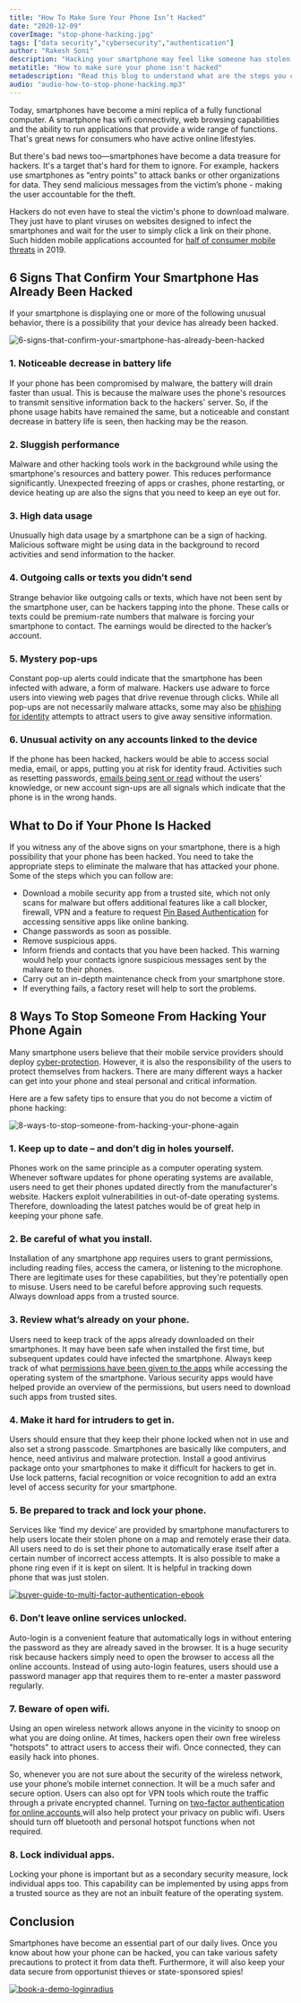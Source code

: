 ```yaml
---
title: "How To Make Sure Your Phone Isn’t Hacked"
date: "2020-12-09"
coverImage: "stop-phone-hacking.jpg"
tags: ["data security","cybersecurity","authentication"]
author: "Rakesh Soni"
description: "Hacking your smartphone may feel like someone has stolen your home. Go through this checklist to protect your phone from being hacked."
metatitle: "How to make sure your phone isn't hacked"
metadescription: "Read this blog to understand what are the steps you can take in order to avoid your phone from being hacked by cybercriminals."
audio: "audio-how-to-stop-phone-hacking.mp3"
---
```


Today, smartphones have become a mini replica of a fully functional computer. A smartphone has wifi connectivity, web browsing capabilities and the ability to run applications that provide a wide range of functions. That's great news for consumers who have active online lifestyles.

But there's bad news too—smartphones have become a data treasure for hackers. It's a target that's hard for them to ignore. For example, hackers use smartphones as “entry points” to attack banks or other organizations for data. They send malicious messages from the victim’s phone - making the user accountable for the theft.

Hackers do not even have to steal the victim's phone to download malware. They just have to plant viruses on websites designed to infect the smartphones and wait for the user to simply click a link on their phone. Such hidden mobile applications accounted for [half of consumer mobile threats](https://www.mcafee.com/content/dam/consumer/en-us/docs/2020-Mobile-Threat-Report.pdf) in 2019.  


## 6 Signs That Confirm Your Smartphone Has Already Been Hacked

If your smartphone is displaying one or more of the following unusual behavior, there is a possibility that your device has already been hacked.

![6-signs-that-confirm-your-smartphone-has-already-been-hacked](6-signs-that-confirm-your-smartphone-has-already-been-hacked.png)

### 1. Noticeable decrease in battery life

If your phone has been compromised by malware, the battery will drain faster than usual. This is because the malware uses the phone's resources to transmit sensitive information back to the hackers' server. So, if the phone usage habits have remained the same, but a noticeable and constant decrease in battery life is seen, then hacking may be the reason. 


### 2. Sluggish performance

Malware and other hacking tools work in the background while using the smartphone's resources and battery power. This reduces performance significantly. Unexpected freezing of apps or crashes, phone restarting, or device heating up are also the signs that you need to keep an eye out for.


### 3. High data usage

Unusually high data usage by a smartphone can be a sign of hacking. Malicious software might be using data in the background to record activities and send information to the hacker.


### 4. Outgoing calls or texts you didn’t send

Strange behavior like outgoing calls or texts, which have not been sent by the smartphone user, can be hackers tapping into the phone.  These calls or texts could be premium-rate numbers that malware is forcing your smartphone to contact. The earnings would be directed to the hacker’s account. 


### 5. Mystery pop-ups

Constant pop-up alerts could indicate that the smartphone has been infected with adware, a form of malware. Hackers use adware to force users into viewing web pages that drive revenue through clicks. While all pop-ups are not necessarily malware attacks, some may also be [phishing for identity](https://www.loginradius.com/blog/identity/phishing-for-identity/) attempts to attract users to give away sensitive information.


### 6. Unusual activity on any accounts linked to the device

If the phone has been hacked, hackers would be able to access social media, email, or apps, putting you at risk for identity fraud. Activities such as resetting passwords, [emails being sent or read](https://www.loginradius.com/blog/identity/2020/12/what-to-do-when-email-hacked/) without the users' knowledge, or new account sign-ups are all signals which indicate that the phone is in the wrong hands. 


## What to Do if Your Phone Is Hacked

If you witness any of the above signs on your smartphone, there is a high possibility that your phone has been hacked. You need to take the appropriate steps to eliminate the malware that has attacked your phone. Some of the steps which you can follow are:


*   Download a mobile security app from a trusted site, which not only scans for malware but offers additional features like a call blocker, firewall, VPN and a feature to request [Pin Based Authentication](https://www.loginradius.com/blog/2020/04/loginradius-pin-based-authentication/) for accessing sensitive apps like online banking.
*   Change passwords as soon as possible.
*   Remove suspicious apps.
*   Inform friends and contacts that you have been hacked. This warning would help your contacts ignore suspicious messages sent by the malware to their phones.
*   Carry out an in-depth maintenance check from your smartphone store. 
*   If everything fails, a factory reset will help to sort the problems. 


## 8 Ways To Stop Someone From Hacking Your Phone Again

Many smartphone users believe that their mobile service providers should deploy [cyber-protection](https://www.loginradius.com/blog/identity/2019/10/cybersecurity-best-practices-for-enterprises/). However, it is also the responsibility of the users to protect themselves from hackers. There are many different ways a hacker can get into your phone and steal personal and critical information. 

Here are a few safety tips to ensure that you do not become a victim of phone hacking:


![8-ways-to-stop-someone-from-hacking-your-phone-again](8-ways-to-stop-someone-from-hacking-your-phone-again.png)


### 1.   Keep up to date – and don’t dig in holes yourself.

Phones work on the same principle as a computer operating system. Whenever software updates for phone operating systems are available, users need to get their phones updated directly from the manufacturer's website. Hackers exploit vulnerabilities in out-of-date operating systems. Therefore, downloading the latest patches would be of great help in keeping your phone safe. 


### 2.   Be careful of what you install.

Installation of any smartphone app requires users to grant permissions, including reading files, access the camera, or listening to the microphone. There are legitimate uses for these capabilities, but they're potentially open to misuse. Users need to be careful before approving such requests. Always download apps from a trusted source.


### 3.  Review what’s already on your phone.

Users need to keep track of the apps already downloaded on their smartphones. It may have been safe when installed the first time, but subsequent updates could have infected the smartphone. Always keep track of what [permissions have been given to the apps](https://www.loginradius.com/blog/identity/2020/08/securing-enterprise-mobile-apps/) while accessing the operating system of the smartphone. Various security apps would have helped provide an overview of the permissions, but users need to download such apps from trusted sites. 


### 4.   Make it hard for intruders to get in.

Users should ensure that they keep their phone locked when not in use and also set a strong passcode. Smartphones are basically like computers, and hence, need antivirus and malware protection. Install a good antivirus package onto your smartphones to make it difficult for hackers to get in.  Use lock patterns, facial recognition or voice recognition to add an extra level of access security for your smartphone.


### 5.   Be prepared to track and lock your phone.

Services like ‘find my device’ are provided by smartphone manufacturers to help users locate their stolen phone on a map and remotely erase their data. All users need to do is set their phone to automatically erase itself after a certain number of incorrect access attempts.  It is also possible to make a phone ring even if it is kept on silent. It is helpful in tracking down phone that was just stolen. 

[![buyer-guide-to-multi-factor-authentication-ebook](buyer-guide-to-multi-factor-authentication-ebook.png)](https://www.loginradius.com/resource/buyers-guide-to-multi-factor-authentication/)



### 6.   Don’t leave online services unlocked.

Auto-login is a convenient feature that automatically logs in without entering the password as they are already saved in the browser. It is a huge security risk because hackers simply need to open the browser to access all the online accounts. Instead of using auto-login features, users should use a password manager app that requires them to re-enter a master password regularly. 


### 7.   Beware of open wifi.

Using an open wireless network allows anyone in the vicinity to snoop on what you are doing online. At times, hackers open their own free wireless "hotspots" to attract users to access their wifi.  Once connected, they can easily hack into phones. 

So, whenever you are not sure about the security of the wireless network, use your phone’s mobile internet connection. It will be a much safer and secure option. Users can also opt for VPN tools which route the traffic through a private encrypted channel. Turning on [two-factor authentication for online accounts ](https://www.loginradius.com/blog/identity/2018/12/use-multi-factor-authentication-dont-cell-phone-access/)will also help protect your privacy on public wifi. Users should turn off bluetooth and personal hotspot functions when not required. 


### 8.   Lock individual apps.

Locking your phone is important but as a secondary security measure, lock individual apps too. This capability can be implemented by using apps from a trusted source as they are not an inbuilt feature of the operating system. 


## Conclusion

Smartphones have become an essential part of our daily lives. Once you know about how your phone can be hacked, you can take various safety precautions to protect it from data theft. Furthermore, it will also keep your data secure from opportunist thieves or state-sponsored spies!


[![book-a-demo-loginradius](../../assets/book-a-demo-loginradius.png)](https://www.loginradius.com/book-a-demo/)
